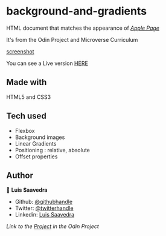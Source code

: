 # background-and-gradients
HTML document that matches the appearance of *[Apple Page](https://web.archive.org/web/20140301004610/http://www.apple.com/)*

It's from the Odin Project and Microverse Curriculum

[screenshot](/resources/vista-previa-background.png)

You can see a Live version [HERE](https://nriqu322.github.io/background-and-gradients/.)

## Made with
HTML5 and CSS3

## Tech used
* Flexbox
* Background images
* Linear Gradients
* Positioning : relative, absolute
* Offset properties

## Author

👤 **Luis Saavedra**

- Github: [@githubhandle](https://github.com/nriqu322)
- Twitter: [@twitterhandle](https://twitter.com/nriqu322)
- Linkedin: [Luis Saavedra](https://linkedin.com/in/luis-saavedra-sanchez/)



*Link to the [Project](https://www.theodinproject.com/courses/html5-and-css3/lessons/building-with-backgrounds-and-gradients) in the Odin Project*